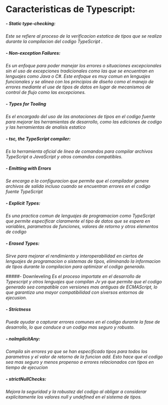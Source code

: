 

# Caracteristicas de Typescript:

#####  - Static type-checking: 
*Este  se refiere al proceso de la verificacion estatica de tipos que se realiza durante la compilacion del codigo TypeScript .*

##### - Non-exception Failures:
*Es un enfoque para poder manejar los errores o situaciones excepcionales sin el uso de excepciones tradicionales como las que se encuentran en lenguajes como Java o C#. Este enfoque es muy comun en lenguajes funcionales y se alinea con los principios de diseño como el manejo de errores mediante el use de tipos de datos en lugar de mecanismos de control de flujo como las excepciones.*

##### - Types for Tooling

*Es el encargado del uso de las anotaciones de tipos en el codigo fuente para mejorar las herramientas de desarrollo, como las ediciones de codigo y las herramientas de analisis estatico*

##### - tsc, the TypeScript compiler:

*Es la herramienta oficial de linea de comandos para compilar archivos TypeScript a JavaScript y otros comandos compatibles.*

##### - Emitting with Errors
*Se encarga a la configuracion que permite que el compilador genere archivos de salida incluso cuando se encuentran errores en el codigo fuente TypeScript*

##### - Explicit Types:
*Es una practica comun de lenguajes de programacion como TypeScript que permite especificar claramente el tipo de datos que se espera en variables, parametros de funciones, valores de retorno y otros elementos de codigo*

##### - Erased Types:
*Sirve para mejorar el rendimiento y interoperabilidad en ciertos de lenguajes de programacion o sistemas de tipos, eliminando la informacion de tipos durante la compilacion para optimizar el codigo generado.*

#####- Downleveling
*Es el proceso importate en el desarrollo de Typescript y otros lenguajes que compilan Jv ya que permite que el codigo generado sea compatible con versiones mas antiguas de ECMAScript, lo que garantiza una mayor compatibilidad con siversos entornos de ejecusion.*

##### - Strictness
*Puede ayudar a capturar errores comunes en el codigo durante la fase de desarrollo, lo que conduce a un codigo mas seguro y robusto.*

##### - noImplicitAny:
*Compila sin errores ya que se han especificado tipos para todos los parametros y el valor de retorno de la funcion add. Esto hace que el codigo sea mas seguro y menos propenso a errores relacionados con tipos en tiempo de ejecucion*

##### - strictNullChecks:
*Mejora la seguridad y la robustez del codigo al obligar a considerar explicitamente los valores null y undefined en el sistema de tipos.*

